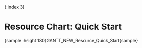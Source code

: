 {:index 3}
# Resource Chart: Quick Start

{sample :height 180}GANTT\_NEW\_Resource\_Quick\_Start{sample}